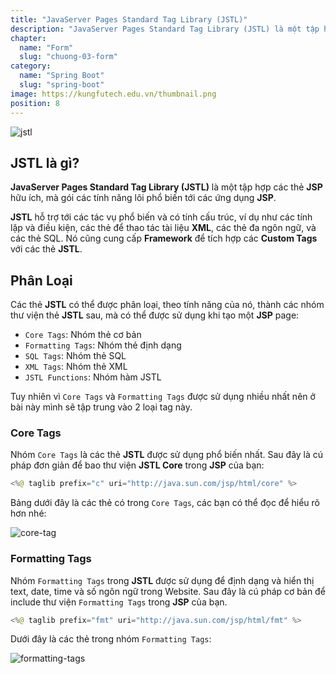 ```yaml
---
title: "JavaServer Pages Standard Tag Library (JSTL)"
description: "JavaServer Pages Standard Tag Library (JSTL) là một tập hợp các thẻ JSP hữu ích, mà gói các tính năng lõi phổ biến tới các ứng dụng JSP."
chapter:
  name: "Form"
  slug: "chuong-03-form"
category:
  name: "Spring Boot"
  slug: "spring-boot"
image: https://kungfutech.edu.vn/thumbnail.png
position: 8
---
```


![jstl](https://github.com/techmely/hoc-lap-trinh/assets/29374426/55145b25-44d7-41ff-8e8b-90108d7a6f59)

## JSTL là gì?

**JavaServer Pages Standard Tag Library (JSTL)** là một tập hợp các thẻ **JSP** hữu ích, mà gói các tính năng lõi phổ biến tới các ứng dụng **JSP**.

**JSTL** hỗ trợ tới các tác vụ phổ biến và có tính cấu trúc, ví dụ như các tính lặp và điều kiện, các thẻ để thao tác tài liệu **XML**, các thẻ đa ngôn ngữ, và các thẻ SQL. Nó cũng cung cấp **Framework** để tích hợp các **Custom Tags** với các thẻ **JSTL**.

## Phân Loại

Các thẻ **JSTL** có thể được phân loại, theo tính năng của nó, thành các nhóm thư viện thẻ **JSTL** sau, mà có thể được sử dụng khi tạo một **JSP** page:

- `Core Tags`: Nhóm thẻ cơ bản
- `Formatting Tags`: Nhóm thẻ định dạng
- `SQL Tags`: Nhóm thẻ SQL
- `XML Tags`: Nhóm thẻ XML
- `JSTL Functions`: Nhóm hàm JSTL

Tuy nhiên vì `Core Tags` và `Formatting Tags` được sử dụng nhiều nhất nên ở bài này mình sẽ tập trung vào 2 loại tag này.

### Core Tags

Nhóm `Core Tags` là các thẻ **JSTL** được sử dụng phổ biến nhất. Sau đây là cú pháp đơn giản để bao thư viện **JSTL Core** trong **JSP** của bạn:

```java
<%@ taglib prefix="c" uri="http://java.sun.com/jsp/html/core" %>
```

Bảng dưới đây là các thẻ có trong `Core Tags`, các bạn có thể đọc để hiểu rõ hơn nhé:

![core-tag](https://github.com/techmely/hoc-lap-trinh/assets/29374426/ad0f4546-8d71-45db-b18b-bf1263417311)

### Formatting Tags

Nhóm `Formatting Tags` trong **JSTL** được sử dụng để định dạng và hiển thị text, date, time và số ngôn ngữ trong Website. Sau đây là cú pháp cơ bản để include thư viện `Formatting Tags` trong **JSP** của bạn.

```java
<%@ taglib prefix="fmt" uri="http://java.sun.com/jsp/html/fmt" %>
```

Dưới đây là các thẻ trong nhóm `Formatting Tags`:

![formatting-tags](https://github.com/techmely/hoc-lap-trinh/assets/29374426/65eb34a5-3335-44ba-a15c-767d278f330d)
